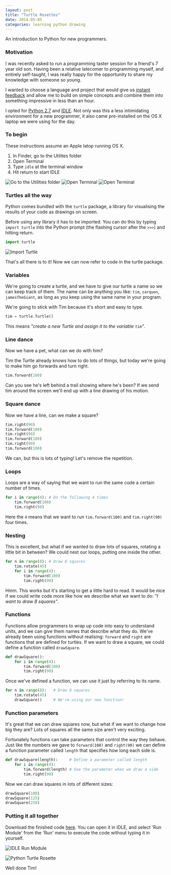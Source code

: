 ```yaml
---
layout: post
title: "Turtle Rosettes"
date: 2014-05-05
categories: learning python drawing
---
```


An introduction to Python for new programmers.

### Motivation

I was recently asked to run a programming taster session for a
friend's 7 year old son. Having been a relative latecomer to
programming myself, and entirely self-taught, I was really happy for the
opportunity to share my knowledge with someone so young.

I wanted to choose a language and project that would give us
[instant feedback](http://computinged.wordpress.com/2012/02/21/bret-victors-inventing-on-principle-and-the-trade-off-between-usability-and-learning/)
and allow me to build on simple concepts and combine them into something impressive in less than an hour.

I opted for [Python 2.7](https://docs.python.org/2/) and
[IDLE](https://docs.python.org/2/library/idle.html). Not only was this
a less intimidating
environment for a new programmer, it also came pre-installed on
the OS X laptop we were using for the day.

### To begin

These instructions assume an Apple latop running OS X.

1. In Finder, go to the Utilites folder
2. Open Terminal
3. Type `idle` at the terminal window
4. Hit return to start IDLE

![Go to the Utilities folder](https://s3-eu-west-1.amazonaws.com/henrygarner.com/assets/images/go-utilities.png)
![Open Terminal](https://s3-eu-west-1.amazonaws.com/henrygarner.com/assets/images/utilities-terminal.png)
![Open Terminal](https://s3-eu-west-1.amazonaws.com/henrygarner.com/assets/images/terminal-idle.png)


### Turtles all the way

Python comes bundled with the `turtle` package, a library for visualising the
results of your code as drawings on screen.

Before using any library it has to be imported. You can do this by
typing `import turtle` into the Python prompt (the flashing cursor after
the `>>>`) and hitting return.

```python
import turtle
```
![Import Turtle](https://s3-eu-west-1.amazonaws.com/henrygarner.com/assets/images/import-turtle.png)

That's all there is to it! Now we can now refer to code in the turtle package.

### Variables

We're going to create a turtle, and we have to give our turtle a name
so we can keep track of them. The name can be anything you like:
`tim`, `zarquon`, `jamesTheGiant`, as long as you keep using the same
name in your program.

We're going to stick with Tim because it's short and easy to type.

```python
tim = turtle.Turtle()
```

This means _"create a new Turtle and assign it to the variable `tim`"_.

### Line dance

Now we have a pet, what can we do with him?

Tim the Turtle already knows how to do lots of things, but today we're
going to make him go forwards and turn right.

```python
tim.forward(100)
```

Can you see he's left behind a trail showing where he's been? If we
send tim around the screen we'll end up with a line drawing of his motion.

### Square dance

Now we have a line, can we make a square?

```python
tim.right(90)
tim.forward(100)
tim.right(90)
tim.forward(100)
tim.right(90)
tim.forward(100)
```

We can, but this is lots of typing! Let's remove the repetition.

### Loops

Loops are a way of saying that we want to run the same code a certain
number of times.

```python
for i in range(4): # Do the following 4 times
    tim.forward(100)
    tim.right(90)
```

Here the `4` means that we want to run `tim.forward(100)` and
`tim.right(90)` four times.

### Nesting

This is excellent, but what if we wanted to draw lots of squares,
rotating a little bit in between? We could nest our loops, putting one
inside the other.

```python
for n in range(8): # Draw 8 squares
    tim.rotate(45)
    for i in range(4):
        tim.forward(100)
        tim.right(90)
```

Hmm. This works but it's starting to get a little hard to read. It would be nice if we
could write code more like how we describe what we want to do: _"I want
to draw 8 squares"_.

### Functions

Functions allow programmers to wrap up code into easy to understand
units, and we can give them names that describe what they do. We've
already been using functions without realising: `forward` and `right`
are functions that are defined for turtles. If we
want to draw a square, we could define a function called `drawSquare`.

```python
def drawSquare():
    for i in range(4):
        tim.forward(100)
        tim.right(90)
```

Once we've defined a function, we can use it just by referring to its
name.

```python
for n in range(8):   # Draw 8 squares
    tim.rotate(45)
    drawSquare()     # We're using our new function!
```

### Function parameters

It's great that we can draw squares now, but what if we want to change
how big they are? Lots of squares all the same size aren't very
exciting.

Fortunately functions can take parameters that control the way they
behave. Just like the numbers we gave to `forward(100)` and
`right(90)` we can define a function parameter called `length` that specifies how
long each side is.

```python
def drawSquare(length):     # Define a parameter called length
    for i in range(4):
        tim.forward(length) # Use the parameter when we draw a side
        tim.right(90)
```

Now we can draw squares in lots of different sizes:

```python
drawSquare(100)
drawSquare(125)
drawSquare(250)
```

### Putting it all together

Download the finished code
[here](https://gist.githubusercontent.com/henrygarner/54bf76a089bcbcaf1636/raw/gistfile1.py). You
can open it in IDLE, and select 'Run Module' from the 'Run' menu to
execute the code without typing it in yourself.

![IDLE Run Module](https://s3-eu-west-1.amazonaws.com/henrygarner.com/assets/images/idle-run-module.png)

![Python Turtle Rosette](https://s3-eu-west-1.amazonaws.com/henrygarner.com/assets/images/python-turtle-rosette.png)

Well done Tim!
